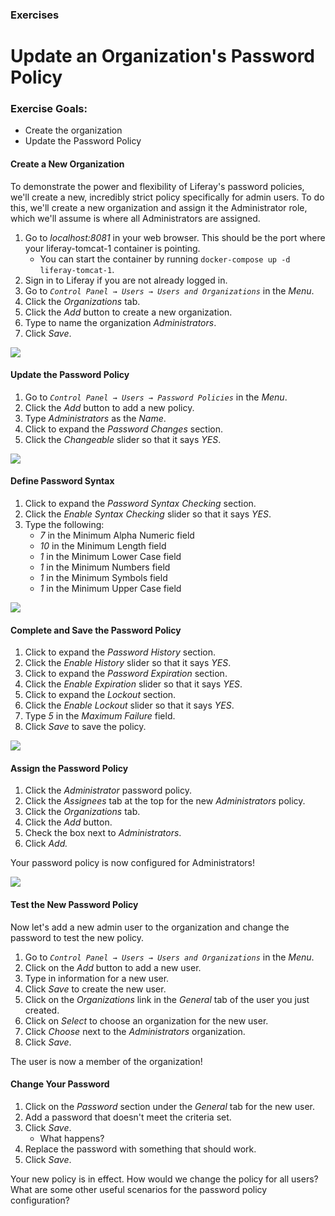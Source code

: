 <h3 class="exercise">Exercises</h3>

# Update an Organization's Password Policy

<div class="ahead">
	<h3>Exercise Goals:</h3>
		<ul>
			<li>Create the organization</li>
			<li>Update the Password Policy</li>
		</ul>
</div>

#### Create a New Organization

To demonstrate the power and flexibility of Liferay's password policies, we'll create a new, incredibly strict policy specifically for admin users. To do this, we'll create a new organization and assign it the Administrator role, which we'll assume is where all Administrators are assigned.

1. <span class="action">Go to</span> *localhost:8081* in your web browser. This should be the port where your liferay-tomcat-1 container is pointing.
    - You can start the container by running `docker-compose up -d liferay-tomcat-1`.
2. <span class="action">Sign in</span> to Liferay if you are not already logged in.
3. <span class="action">Go to</span> _`Control Panel → Users → Users and Organizations`_ in the *Menu*.
4. <span class="action">Click</span> the *Organizations* tab.
5. <span class="action">Click</span> the *Add* button to create a new organization.
6. <span class="action">Type</span> to name the organization *Administrators*.
7. <span class="action">Click</span> *Save*.

<img src="../images/chapter-4/administrators-org.png" style="max-width:100%;">

#### Update the Password Policy

1. <span class="action">Go to</span> _`Control Panel → Users → Password Policies`_ in the *Menu*.
2. <span class="action">Click</span> the *Add* button to add a new policy.
3. <span class="action">Type</span> _Administrators_ as the _Name_.
4. <span class="action">Click</span> to expand the _Password Changes_ section.
5. <span class="action">Click</span> the _Changeable_ slider so that it says _YES_.

<img src="../images/chapter-4/new-password-policy.png" style="max-width:100%;">

#### Define Password Syntax

1. <span class="action">Click</span> to expand the _Password Syntax Checking_ section.
2. <span class="action">Click</span> the _Enable Syntax Checking_ slider so that it says _YES_.
3. <span class="action">Type</span> the following:
    - _7_ in the Minimum Alpha Numeric field
    - _10_ in the Minimum Length field
    - _1_ in the Minimum Lower Case field
    - _1_ in the Minimum Numbers field
    - _1_ in the Minimum Symbols field
    - _1_ in the Minimum Upper Case field

<img src="../images/chapter-4/password-syntax.png" style="max-width:100%;">

#### Complete and Save the Password Policy

1. <span class="action">Click</span> to expand the _Password History_ section.
2. <span class="action">Click</span> the _Enable History_ slider so that it says _YES_.
3. <span class="action">Click</span> to expand the _Password Expiration_ section.
4. <span class="action">Click</span> the _Enable Expiration_ slider so that it says _YES_.
5. <span class="action">Click</span> to expand the _Lockout_ section.
6. <span class="action">Click</span> the _Enable Lockout_ slider so that it says _YES_.
7. <span class="action">Type</span> _5_ in the _Maximum Failure_ field.
8. <span class="action">Click</span> _Save_ to save the policy.

<img src="../images/chapter-4/password-configured.png" style="max-width:100%;">

#### Assign the Password Policy
1. <span class="action">Click</span> the *Administrator* password policy.
2. <span class="action">Click</span> the *Assignees* tab at the top for the new *Administrators* policy.
3. <span class="action">Click</span> the *Organizations* tab.
4. <span class="action">Click</span> the *Add* button.
5. <span class="action">Check</span> the box next to *Administrators*.
6. <span class="action">Click</span> *Add.*

Your password policy is now configured for Administrators!

<img src="../images/chapter-4/password-assignees.png" style="max-width:100%;">

#### Test the New Password Policy

Now let's add a new admin user to the organization and change the password to test the new policy.

1. <span class="action">Go to</span> _`Control Panel → Users → Users and Organizations`_ in the *Menu*.
1. <span class="action">Click</span> on the _Add_ button to add a new user.
1. <span class="action">Type</span> in information for a new user.
1. <span class="action">Click</span> *Save* to create the new user.
1. <span class="action">Click</span> on the _Organizations_ link in the _General_ tab of the user you just created.
1. <span class="action">Click</span> on _Select_ to choose an organization for the new user.
1. <span class="action">Click</span> _Choose_ next to the _Administrators_ organization.
1. <span class="action">Click</span> _Save_.

The user is now a member of the organization!

#### Change Your Password

1. <span class="action">Click</span> on the *Password* section under the _General_ tab for the new user.
1. <span class="action">Add</span> a password that doesn't meet the criteria set.
1. <span class="action">Click</span> *Save*.
    - What happens?
1. <span class="action">Replace</span> the password with something that should work.
1. <span class="action">Click</span> *Save*.

Your new policy is in effect. How would we change the policy for all users? What are some other useful scenarios for the password policy configuration?
